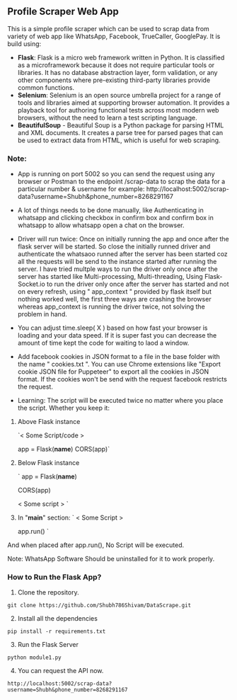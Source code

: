 ## Profile Scraper Web App

This is a simple profile scraper which can be used to scrap data from variety of web app like WhatsApp, Facebook, TrueCaller, GooglePay.
It is build using:

- **Flask**: Flask is a micro web framework written in Python. It is classified as a microframework because it does not require particular tools or libraries. It has no database abstraction layer, form validation, or any other components where pre-existing third-party libraries provide common functions. 
- **Selenium**: Selenium is an open source umbrella project for a range of tools and libraries aimed at supporting browser automation. It provides a playback tool for authoring functional tests across most modern web browsers, without the need to learn a test scripting language.
- **BeautifulSoup** - Beautiful Soup is a Python package for parsing HTML and XML documents. It creates a parse tree for parsed pages that can be used to extract data from HTML, which is useful for web scraping.

### Note:

- App is running on port 5002 so you can send the request using any browser or Postman to the endpoint /scrap-data to scrap the data for a particular number & username for example:
http://localhost:5002/scrap-data?username=Shubh&phone_number=8268291167

- A lot of things needs to be done manually, like Authenticating in whatsapp and clicking checkbox in confirm box and confirm box in whatsapp to allow whatsapp open a chat on the browser.

- Driver will run twice: Once on initially running the app and once after the flask server will be started. So close the initially runned driver and authenticate the whatsaoo runned after the server has been started coz all the requests will be send to the instance started after running the server. I have tried multple ways to run the driver only once after the server has started like Multi-processing, Multi-threading, Using Flask-Socket.io to run the driver only once after the server has started and not on every refresh, using " app_context " provided by flask itself but nothing worked well, the first three ways are crashing the browser whereas app_context is running the driver twice, not solving the problem in hand.

- You can adjust time.sleep( X ) based on how fast your browser is loading and your data speed. If it is super fast you can decrease the amount of time kept the code for waiting to laod a window.

- Add facebook cookies in JSON format to a file in the base folder with the name " cookies.txt ". You can use Chrome extensions like "Export cookie JSON file for Puppeteer" to export all the cookies in JSON format. If the cookies won't be send with the request facebook restricts the request.

- Learning: The script will be executed twice no matter where you place the script. Whether you keep it:

1. Above Flask instance

	`< Some Script/code >

	app = Flask(__name__)
	CORS(app)`
	
2. Below Flask instance

    `
    app = Flask(__name__)
   
    CORS(app)
	
    < Some script >
	`

4. In "__main__" section:
`
	< Some Script >

	app.run()
`

And when placed after app.run(), No Script will be executed.

Note: WhatsApp Software Should be uninstalled for it to work properly.

### How to Run the Flask App?

1. Clone the repository.
   
`git clone https://github.com/Shubh786Shivam/DataScrape.git`

2. Install all the dependencies 

`pip install -r requirements.txt`

3. Run the Flask Server

`python module1.py`

4. You can request the API now.
   
`http://localhost:5002/scrap-data?username=Shubh&phone_number=8268291167`

